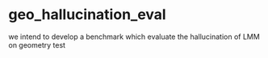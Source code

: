# geo_hallucination_eval
we intend to develop  a benchmark which evaluate the hallucination of LMM on geometry test
